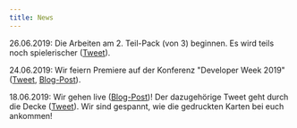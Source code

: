 ```yaml
---
title: News
---
```

26.06.2019: Die Arbeiten am 2. Teil-Pack (von 3) beginnen. Es wird teils noch spielerischer ([Tweet](https://twitter.com/cards42org/status/1143786800365936640)).

24.06.2019: Wir feiern Premiere auf der Konferenz "Developer Week 2019" ([Tweet](https://twitter.com/cards42org/status/1143751284039852032), [Blog-Post](https://www.innoq.com/de/articles/2019/06/cards42/)).

18.06.2019: Wir gehen live ([Blog-Post](https://www.developer-week.de/blog/cards42-die-mitmach-karten-fuer-softwarearchitektinnen/))! Der dazugehörige Tweet geht durch die Decke ([Tweet](https://twitter.com/feststelltaste/status/1140965675596468224)). Wir sind gespannt, wie die gedruckten Karten bei euch ankommen!